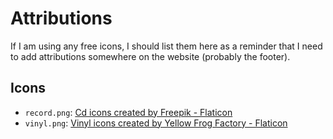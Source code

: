 # Attributions

If I am using any free icons, I should list them here as a reminder that I need to add attributions somewhere on the website (probably the footer).

## Icons

- `record.png`: <a href="https://www.flaticon.com/free-icon/long-play-record-cover_11164" title="cd icons">Cd icons created by Freepik - Flaticon</a>
- `vinyl.png`: <a href="https://www.flaticon.com/free-icon/vinyl_4570235" title="vinyl icons">Vinyl icons created by Yellow Frog Factory - Flaticon</a>
